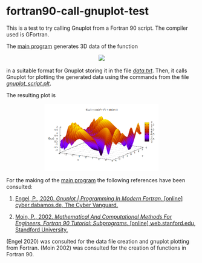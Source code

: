 # fortran90-call-gnuplot-test
This is a test to try calling Gnuplot from a Fortran 90 script. The compiler used is GFortran.

The [main program](https://github.com/artmenlope/fortran90-call-gnuplot-test/blob/master/main.f90) generates 3D data of the function

<p align="center">
<img src="https://render.githubusercontent.com/render/math?math=f(x%2Cy)%20%3D%20%5Ccos(x%5E2%2By%5E2)%20%2B%20%5Csin(x%2By)"> 
</p>

in a suitable format for Gnuplot storing it in the file [_data.txt_](https://github.com/artmenlope/fortran90-call-gnuplot-test/blob/master/data.txt). Then, it calls Gnuplot for plotting the generated data using the commands from the file [_gnuplot_script.plt_](https://github.com/artmenlope/fortran90-call-gnuplot-test/blob/master/gnuplot_script.plt).

The resulting plot is

<p align="center">
<img src="https://github.com/artmenlope/fortran90-call-gnuplot-test/blob/master/plot.png" width="60%">
</p>


For the making of the [main program](https://github.com/artmenlope/fortran90-call-gnuplot-test/blob/master/main.f90) the following references have been consulted:

1. [Engel, P., 2020. _Gnuplot | Programming In Modern Fortran_. [online] cyber.dabamos.de, The Cyber Vanguard.](https://cyber.dabamos.de/programming/modernfortran/gnuplot.html)

2. [Moin, P., 2002. _Mathematical And Computational Methods For Engineers. Fortran 90 Tutorial: Subprograms_. [online] web.stanford.edu, Standford University.](https://web.stanford.edu/class/me200c/tutorial_90/08_subprograms.html)

(Engel 2020) was consulted for the data file creation and gnuplot plotting from Fortran. (Moin 2002) was consulted for the creation of functions in Fortran 90.
